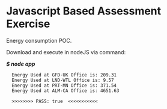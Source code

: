 # Javascript Based Assessment Exercise
Energy consumption POC. 

Download and execute in nodeJS via command:

***$ node app***
```
  Energy Used at GFD-UK Office is: 209.31
  Energy Used at LND-WTL Office is: 9.57
  Energy Used at PRT-MN Office is: 371.54
  Energy Used at ALM-CA Office is: 4651.63

  >>>>>>>> PASS: true  <<<<<<<<<<<
```

